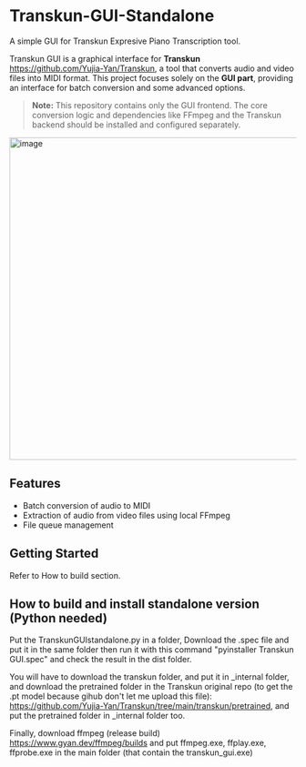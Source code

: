 # Transkun-GUI-Standalone
A simple GUI for Transkun Expresive Piano Transcription tool.

Transkun GUI is a graphical interface for **Transkun** https://github.com/Yujia-Yan/Transkun, a tool that converts audio and video files into MIDI format. This project focuses solely on the **GUI part**, providing an interface for batch conversion and some advanced options.

> **Note:** This repository contains only the GUI frontend. The core conversion logic and dependencies like FFmpeg and the Transkun backend should be installed and configured separately.
<img width="652" height="567" alt="image" src="https://github.com/user-attachments/assets/69c7df76-acc1-429b-9d0f-740c0e605550" />

## Features

- Batch conversion of audio to MIDI  
- Extraction of audio from video files using local FFmpeg  
- File queue management


## Getting Started
Refer to How to build section.

## How to build and install standalone version (Python needed)

Put the TranskunGUIstandalone.py in a folder, Download the .spec file and put it in the same folder then run it with this command "pyinstaller Transkun GUI.spec" and check the result in the dist folder.

You will have to download the transkun folder, and put it in _internal folder, and download the pretrained folder in the Transkun original repo (to get the .pt model because gihub don't let me upload this file): https://github.com/Yujia-Yan/Transkun/tree/main/transkun/pretrained, and put the pretrained folder in _internal folder too.

Finally, download ffmpeg (release build) https://www.gyan.dev/ffmpeg/builds and put ffmpeg.exe, ffplay.exe, ffprobe.exe in the main folder (that contain the transkun_gui.exe)

